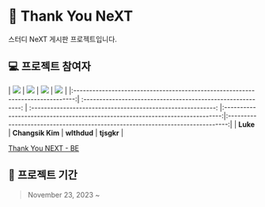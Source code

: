 # 🔖 **Thank You NeXT**

스터디 NeXT 게시판 프로젝트입니다.

## 💻 프로젝트 참여자

| [![](https://github.com/yjsmk0902.png?size=100)](https://github.com/yjsmk0902) | [![](https://github.com/KCS2183.png?size=100)](https://github.com/KCS2183) | [![](https://github.com/wlthdud.png?size=100)](https://github.com/wlthdud) | [![](https://github.com/tjsgkr.png?size=100)](https://github.com/tjsgkr) |
|:------------------------------------------------------------------------------:| :----------------------------------------------------------: | :----------------------------------------------------------: |:-----------------------------------------------------------------------------:|:------------------------------------------------------------------------------:|
|                                    **Luke**                                    |                       **Changsik Kim**                       |                         **wlthdud**                          |                                   **tjsgkr**                                   |

[Thank You NEXT - BE](https://github.com/C-U-Next/thank-you-next-BE)

## 📅 프로젝트 기간

> November 23, 2023 ~ 
